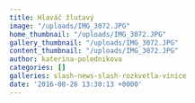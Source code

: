 ```yaml
---
title: Hlaváč žlutavý
image: "/uploads/IMG_3072.JPG"
home_thumbnail: "/uploads/IMG_3072.JPG"
gallery_thumbnail: "/uploads/IMG_3072.JPG"
content_thumbnail: "/uploads/IMG_3072.JPG"
author: katerina-polednikova
categories: []
galleries: slash-news-slash-rozkvetla-vinice
date: '2016-08-26 13:30:13 +0000'
---
```

